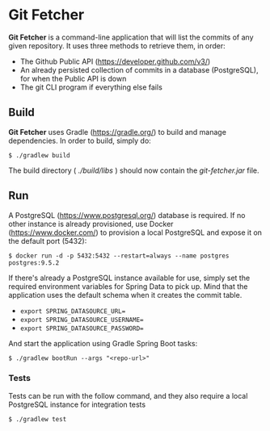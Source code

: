 # Git Fetcher

**Git Fetcher** is a command-line application that will list the commits of any given repository. It uses three methods to retrieve them, in order:

* The Github Public API (https://developer.github.com/v3/)
* An already persisted collection of commits in a database (PostgreSQL), for when the Public API is down
* The git CLI program if everything else fails

## Build

**Git Fetcher** uses Gradle (https://gradle.org/) to build and manage dependencies. In order to build, simply do:

``` shell
$ ./gradlew build
```

The build directory ( *./build/libs* ) should now contain the *git-fetcher.jar* file.

## Run

A PostgreSQL (https://www.postgresql.org/) database is required. If no other instance is already provisioned, use Docker (https://www.docker.com/) to provision a local PostgreSQL and expose it on the default port (5432):

``` shell
$ docker run -d -p 5432:5432 --restart=always --name postgres postgres:9.5.2
```

If there's already a PostgreSQL instance available for use, simply set the required environment variables for Spring Data to pick up. Mind that the application uses the default schema when it creates the commit table.

* `export SPRING_DATASOURCE_URL=`
* `export SPRING_DATASOURCE_USERNAME=`
* `export SPRING_DATASOURCE_PASSWORD=`

And start the application using Gradle Spring Boot tasks:

``` shell
$ ./gradlew bootRun --args "<repo-url>"
```

### Tests

Tests can be run with the follow command, and they also require a local PostgreSQL instance for integration tests

``` shell
$ ./gradlew test
```
